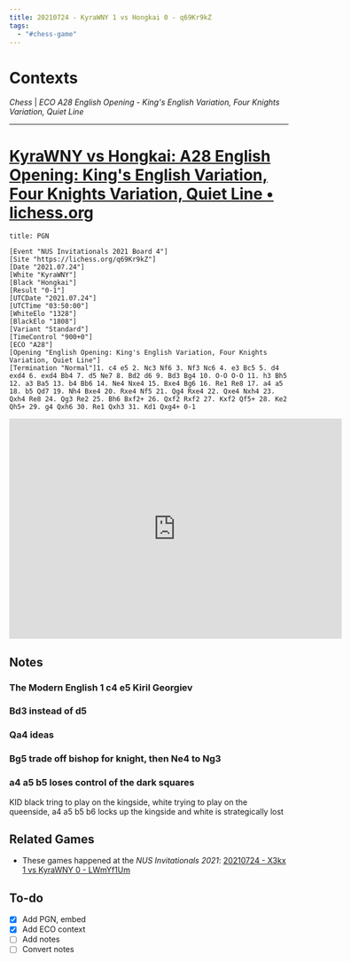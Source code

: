 ```yaml
---
title: 20210724 - KyraWNY 1 vs Hongkai 0 - q69Kr9kZ
tags:
  - "#chess-game"
---
```


# Contexts

*Chess* | *ECO A28 English Opening - King's English Variation, Four Knights Variation, Quiet Line*

---

# [KyraWNY vs Hongkai: A28 English Opening: King's English Variation, Four Knights Variation, Quiet Line • lichess.org](https://lichess.org/q69Kr9kZ)

````ad-example
title: PGN

[Event "NUS Invitationals 2021 Board 4"]
[Site "https://lichess.org/q69Kr9kZ"]
[Date "2021.07.24"]
[White "KyraWNY"]
[Black "Hongkai"]
[Result "0-1"]
[UTCDate "2021.07.24"]
[UTCTime "03:50:00"]
[WhiteElo "1328"]
[BlackElo "1808"]
[Variant "Standard"]
[TimeControl "900+0"]
[ECO "A28"]
[Opening "English Opening: King's English Variation, Four Knights Variation, Quiet Line"]
[Termination "Normal"]1. c4 e5 2. Nc3 Nf6 3. Nf3 Nc6 4. e3 Bc5 5. d4 exd4 6. exd4 Bb4 7. d5 Ne7 8. Bd2 d6 9. Bd3 Bg4 10. O-O O-O 11. h3 Bh5 12. a3 Ba5 13. b4 Bb6 14. Ne4 Nxe4 15. Bxe4 Bg6 16. Re1 Re8 17. a4 a5 18. b5 Qd7 19. Nh4 Bxe4 20. Rxe4 Nf5 21. Qg4 Rxe4 22. Qxe4 Nxh4 23. Qxh4 Re8 24. Qg3 Re2 25. Bh6 Bxf2+ 26. Qxf2 Rxf2 27. Kxf2 Qf5+ 28. Ke2 Qh5+ 29. g4 Qxh6 30. Re1 Qxh3 31. Kd1 Qxg4+ 0-1
````

<iframe src="https://lichess.org/embed/q69Kr9kZ?theme=newspaper&bg=auto"
width=600 height=397 frameborder=0></iframe>

## Notes

### The Modern English 1 c4 e5 Kiril Georgiev

### Bd3 instead of d5

### Qa4 ideas

### Bg5 trade off bishop for knight, then Ne4 to Ng3

### a4 a5 b5 loses control of the dark squares

KID black tring to play on the kingside, white trying to play on the queenside, a4 a5 b5 b6 locks up the kingside and white is strategically lost

### 

## Related Games

* These games happened at the *NUS Invitationals 2021*: [20210724 - X3kx 1 vs KyraWNY 0 - LWmYf1Um](20210724%20-%20X3kx%201%20vs%20KyraWNY%200%20-%20LWmYf1Um.md)

## To-do

* [x] Add PGN, embed
* [x] Add ECO context
* [ ] Add notes
* [ ] Convert notes
